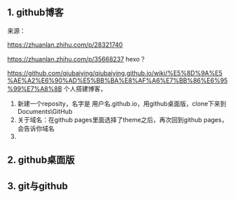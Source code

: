 

## 1. github博客

来源：

<https://zhuanlan.zhihu.com/p/28321740>

<https://zhuanlan.zhihu.com/p/35668237> hexo？

<https://github.com/qiubaiying/qiubaiying.github.io/wiki/%E5%8D%9A%E5%AE%A2%E6%90%AD%E5%BB%BA%E8%AF%A6%E7%BB%86%E6%95%99%E7%A8%8B> 个人搭建博客，



1. 新建一个reposity，名字是 用户名.github.io，用github桌面版，clone下来到Documents\GitHub
2. 关于域名：在github pages里面选择了theme之后，再次回到github pages，会告诉你域名
3. 

## 2. github桌面版



## 3. git与github





